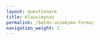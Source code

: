 ```yaml
---
layout: questionare
title: Klausimynas
permalink: /baldu-uzsakymo-forma/
navigation_weight: 1
---
```


